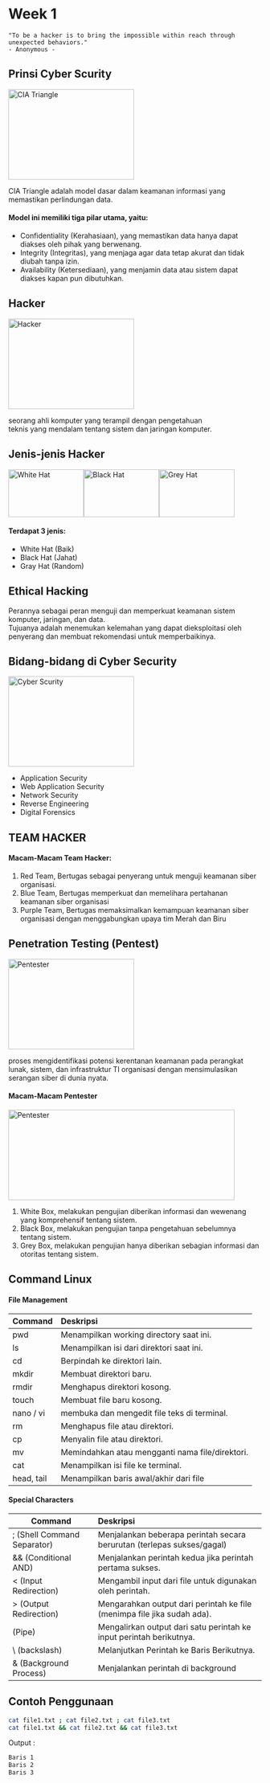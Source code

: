 # Week 1 

```quote
"To be a hacker is to bring the impossible within reach through unexpected behaviors."
- Anonymous -
```

## Prinsi Cyber Scurity
<img src="https://cdn.prod.website-files.com/5ff66329429d880392f6cba2/66a372b4a3d814c4fc284041_63fdd44daa2d3e1f527b40e7_CIA%2520Triad.jpeg" height="180" width="250" alt="CIA Triangle"></img>
<p>
    CIA Triangle adalah model dasar dalam keamanan informasi yang memastikan perlindungan data.
</p>
<h4>Model ini memiliki tiga pilar utama, yaitu:</h4>
<ul>
    <li>Confidentiality (Kerahasiaan), yang memastikan data hanya dapat diakses oleh pihak yang berwenang.</li>
    <li>Integrity (Integritas), yang menjaga agar data tetap akurat dan tidak diubah tanpa izin.</li>
    <li>Availability (Ketersediaan), yang menjamin data atau sistem dapat diakses kapan pun dibutuhkan.</li>
</ul>

## Hacker
<img src="https://blob.cloudcomputing.id/images/9bdd42f5-25f6-478c-89ea-7390ef5b9b07/ilustrasi-hacker-2-l-min.jpg" height="180" width="250" alt="Hacker"></img>
<p>
seorang ahli komputer yang terampil dengan pengetahuan<br>
teknis yang mendalam tentang sistem dan jaringan komputer.
</p>

## Jenis-jenis Hacker
<img src="https://m.media-amazon.com/images/I/61+mF6xaj+L._AC_UY1100_.jpg" height="95" width="150" alt="White Hat"><img src="https://m.media-amazon.com/images/I/51ud9APHxnL._AC_UY1000_.jpg" height="95" width="150" alt="Black Hat"><img src="https://m.media-amazon.com/images/I/619QT9rWdfL._AC_UY1000_.jpg" height="95" width="150" alt="Grey Hat"></img>
<h4>Terdapat 3 jenis: </h4>
<ul>
    <li>White Hat (Baik)</li>
    <li>Black Hat (Jahat)</li>
    <li>Gray Hat (Random)</li>
</ul>

## Ethical Hacking
<p>
    Perannya sebagai peran menguji dan memperkuat keamanan sistem komputer, jaringan, dan data.<br>
    Tujuanya adalah menemukan kelemahan yang dapat dieksploitasi oleh penyerang dan membuat rekomendasi untuk memperbaikinya.
</p>

## Bidang-bidang di Cyber Security
<img src="https://www.linknet.id/files/photos/shares/article/cyber%20security.jpg" height="180" width="250" alt="Cyber Scurity"></img>
<ul>
    <li>Application Security</li>
    <li>Web Application Security</li>
    <li>Network Security</li>
    <li>Reverse Engineering</li>
    <li>Digital Forensics</li>
</ul>

## TEAM HACKER
<h4>Macam-Macam Team Hacker: </h4>
<ol>
    <li>Red Team, Bertugas sebagai penyerang untuk menguji keamanan siber organisasi.</li>
    <li>Blue Team, Bertugas memperkuat dan memelihara pertahanan keamanan siber organisasi</li>
    <li>Purple Team, Bertugas memaksimalkan kemampuan keamanan siber organisasi dengan menggabungkan upaya tim Merah dan Biru</li>
</ol>

## Penetration Testing (Pentest)
<img src="https://computerone.com.au/wp-content/uploads/2020/02/Penetration-Testing-Main.jpg" height="180" width="250" alt="Pentester"></img>
<p>
    proses mengidentifikasi potensi kerentanan keamanan pada perangkat lunak, sistem, dan infrastruktur TI organisasi dengan mensimulasikan serangan siber di dunia nyata.
</p>

<h4>Macam-Macam Pentester</h4>
<img src="https://images.javatpoint.com/tutorial/software-testing/images/greybox-testing.png" height="180" width="450" alt="Pentester"></img>
<ol>
    <li>White Box, melakukan pengujian diberikan informasi dan wewenang yang komprehensif tentang sistem.</li>
    <li>Black Box, melakukan pengujian tanpa pengetahuan sebelumnya tentang sistem.</li>
    <li>Grey Box, melakukan pengujian hanya diberikan sebagian informasi dan otoritas tentang sistem.</li>
</ol>

## Command Linux
<h4>File Management</h4>

| **Command** | **Deskripsi** |
| --- |:---|
| pwd | Menampilkan working directory saat ini. |
| ls | Menampilkan isi dari direktori saat ini. |
| cd | Berpindah ke direktori lain. |
| mkdir | Membuat direktori baru. |
| rmdir | Menghapus direktori kosong. |
| touch | Membuat file baru kosong. |
| nano / vi | membuka dan mengedit file teks di terminal. |
| rm | Menghapus file atau direktori. |
| cp | Menyalin file atau direktori. |
| mv | Memindahkan atau mengganti nama file/direktori. |
| cat | Menampilkan isi file ke terminal. |
| head, tail | Menampilkan baris awal/akhir dari file |

<h4>Special Characters</h4>

| **Command** | **Deskripsi** |
| --- |:---|
| ; (Shell Command Separator) | Menjalankan beberapa perintah secara berurutan (terlepas sukses/gagal) |
| && (Conditional AND) | Menjalankan perintah kedua jika perintah pertama sukses. |
| < (Input Redirection) | Mengambil input dari file untuk digunakan oleh perintah. |
| > (Output Redirection) | Mengarahkan output dari perintah ke file (menimpa file jika sudah ada). |
| (Pipe) | Mengalirkan output dari satu perintah ke input perintah berikutnya. |
| \ (backslash) | Melanjutkan Perintah ke Baris Berikutnya. |
| & (Background Process) | Menjalankan perintah di background |

## Contoh Penggunaan

```bash
cat file1.txt ; cat file2.txt ; cat file3.txt
cat file1.txt && cat file2.txt && cat file3.txt
```

Output :
```bash
Baris 1
Baris 2
Baris 3
```
